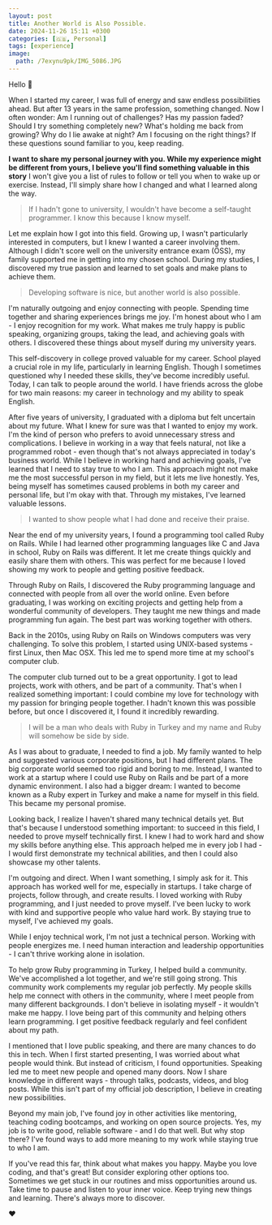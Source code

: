 ```yaml
---
layout: post
title: Another World is Also Possible.
date: 2024-11-26 15:11 +0300
categories: [🇬🇧, Personal]
tags: [experience]
image:
  path: /7exynu9pk/IMG_5086.JPG
---
```

Hello 👋

When I started my career, I was full of energy and saw endless possibilities ahead. But after 13 years in the same profession, something changed. Now I often wonder: Am I running out of challenges? Has my passion faded? Should I try something completely new? What's holding me back from growing? Why do I lie awake at night? Am I focusing on the right things? If these questions sound familiar to you, keep reading.

**I want to share my personal journey with you. While my experience might be different from yours, I believe you'll find something valuable in this story** I won't give you a list of rules to follow or tell you when to wake up or exercise. Instead, I'll simply share how I changed and what I learned along the way.

> If I hadn't gone to university, I wouldn't have become a self-taught programmer. I know this because I know myself.

Let me explain how I got into this field. Growing up, I wasn't particularly interested in computers, but I knew I wanted a career involving them. Although I didn't score well on the university entrance exam (ÖSS), my family supported me in getting into my chosen school. During my studies, I discovered my true passion and learned to set goals and make plans to achieve them.

> Developing software is nice, but another world is also possible.

I'm naturally outgoing and enjoy connecting with people. Spending time together and sharing experiences brings me joy. I'm honest about who I am - I enjoy recognition for my work. What makes me truly happy is public speaking, organizing groups, taking the lead, and achieving goals with others. I discovered these things about myself during my university years.

This self-discovery in college proved valuable for my career. School played a crucial role in my life, particularly in learning English. Though I sometimes questioned why I needed these skills, they've become incredibly useful. Today, I can talk to people around the world. I have friends across the globe for two main reasons: my career in technology and my ability to speak English.

After five years of university, I graduated with a diploma but felt uncertain about my future. What I knew for sure was that I wanted to enjoy my work. I'm the kind of person who prefers to avoid unnecessary stress and complications. I believe in working in a way that feels natural, not like a programmed robot - even though that's not always appreciated in today's business world. While I believe in working hard and achieving goals, I've learned that I need to stay true to who I am. This approach might not make me the most successful person in my field, but it lets me live honestly. Yes, being myself has sometimes caused problems in both my career and personal life, but I'm okay with that. Through my mistakes, I've learned valuable lessons.

> I wanted to show people what I had done and receive their praise.

Near the end of my university years, I found a programming tool called Ruby on Rails. While I had learned other programming languages like C and Java in school, Ruby on Rails was different. It let me create things quickly and easily share them with others. This was perfect for me because I loved showing my work to people and getting positive feedback.

Through Ruby on Rails, I discovered the Ruby programming language and connected with people from all over the world online. Even before graduating, I was working on exciting projects and getting help from a wonderful community of developers. They taught me new things and made programming fun again. The best part was working together with others.

Back in the 2010s, using Ruby on Rails on Windows computers was very challenging. To solve this problem, I started using UNIX-based systems - first Linux, then Mac OSX. This led me to spend more time at my school's computer club.

The computer club turned out to be a great opportunity. I got to lead projects, work with others, and be part of a community. That's when I realized something important: I could combine my love for technology with my passion for bringing people together. I hadn't known this was possible before, but once I discovered it, I found it incredibly rewarding.

> I will be a man who deals with Ruby in Turkey and my name and Ruby will somehow be side by side.

As I was about to graduate, I needed to find a job. My family wanted to help and suggested various corporate positions, but I had different plans. The big corporate world seemed too rigid and boring to me. Instead, I wanted to work at a startup where I could use Ruby on Rails and be part of a more dynamic environment. I also had a bigger dream: I wanted to become known as a Ruby expert in Turkey and make a name for myself in this field. This became my personal promise.

Looking back, I realize I haven't shared many technical details yet. But that's because I understood something important: to succeed in this field, I needed to prove myself technically first. I knew I had to work hard and show my skills before anything else. This approach helped me in every job I had - I would first demonstrate my technical abilities, and then I could also showcase my other talents.

I'm outgoing and direct. When I want something, I simply ask for it. This approach has worked well for me, especially in startups. I take charge of projects, follow through, and create results. I loved working with Ruby programming, and I just needed to prove myself. I've been lucky to work with kind and supportive people who value hard work. By staying true to myself, I've achieved my goals.

While I enjoy technical work, I'm not just a technical person. Working with people energizes me. I need human interaction and leadership opportunities - I can't thrive working alone in isolation.

To help grow Ruby programming in Turkey, I helped build a community. We've accomplished a lot together, and we're still going strong. This community work complements my regular job perfectly. My people skills help me connect with others in the community, where I meet people from many different backgrounds. I don't believe in isolating myself - it wouldn't make me happy. I love being part of this community and helping others learn programming. I get positive feedback regularly and feel confident about my path.

I mentioned that I love public speaking, and there are many chances to do this in tech. When I first started presenting, I was worried about what people would think. But instead of criticism, I found opportunities. Speaking led me to meet new people and opened many doors. Now I share knowledge in different ways - through talks, podcasts, videos, and blog posts. While this isn't part of my official job description, I believe in creating new possibilities.

Beyond my main job, I've found joy in other activities like mentoring, teaching coding bootcamps, and working on open source projects. Yes, my job is to write good, reliable software - and I do that well. But why stop there? I've found ways to add more meaning to my work while staying true to who I am.

If you've read this far, think about what makes you happy. Maybe you love coding, and that's great! But consider exploring other options too. Sometimes we get stuck in our routines and miss opportunities around us. Take time to pause and listen to your inner voice. Keep trying new things and learning. There's always more to discover.

❤️